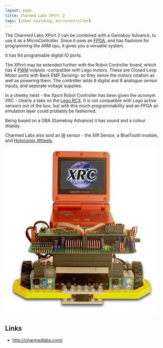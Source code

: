 ```yaml
---
layout: page
title: Charmed Labs XPort 2
tags: [robot building, microcontroller]
---
```

The Charmed Labs XPort 2 can be combined with a Gameboy Advance, to use it as a MicroController.  Since it uses an <a href="/wiki/fpga.html" title="Field Programmable Gate Array">FPGA</a>, and has flashrom for programming the ARM cpu, it gives you a versatile system.

It has 64 programable digital IO ports.

The XPort may be extended further with the Robot Controller board, which has 4 <a href="/wiki/pwm.html" title="Pulse Width Modulation">PWM</a> outputs -compatible with Lego motors. These are Closed Loop Motor ports with Back EMF Sensing- so they sense the motors rotation as well as powering them. The controller adds 8 digital and 8 analogue sensor inputs, and seperate voltage supplies.

In a cheeky twist - the Xport Robot Controller has been given the acronym XRC - clearly a take on the <a href="/wiki/rcx.html" title="The Lego RCX">Lego RCX</a>. It is not compatible with Lego active sensors out of the box, but with this much programmability and an FPGA an emulation layer could probably be fashioned.

Being based on a GBA (Gameboy Advance) it has sound and a colour display.

Charmed Labs also sold an <a href="/wiki/ir.html" title="Acronym for Infra Red">IR</a> sensor - the XIR Sensor, a BlueTooth module, and <a href="/wiki/holonomic_wheels.html" title="Holonomic Wheels">Holonomic Wheels</a>.

![Xport robot](/galleries/gallery-1-common-images/114-xportrobot.jpg)

## Links

* <a  href="http://charmedlabs.com/" rel="external" target="_blank">http://charmedlabs.com/</a>

